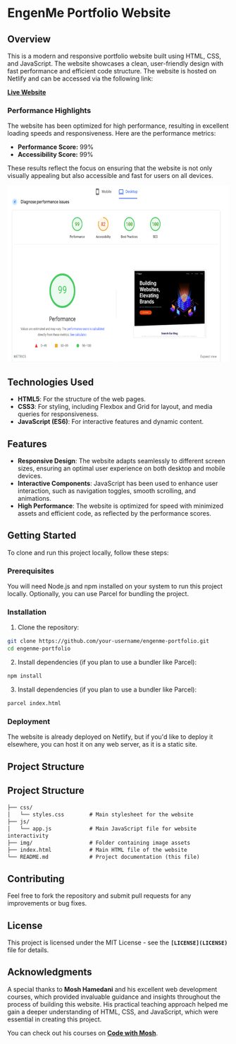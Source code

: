 # EngenMe Portfolio Website

## Overview

This is a modern and responsive portfolio website built using HTML, CSS, and JavaScript. The website showcases a clean, user-friendly design with fast performance and efficient code structure. The website is hosted on Netlify and can be accessed via the following link:

**[Live Website](https://main--engenme.netlify.app/)**

### Performance Highlights

The website has been optimized for high performance, resulting in excellent loading speeds and responsiveness. Here are the performance metrics:

- **Performance Score:** 99%
- **Accessibility Score:** 99%

These results reflect the focus on ensuring that the website is not only visually appealing but also accessible and fast for users on all devices.

<div>
  <img src="/images/WebsitePreformance.png" alt="Performance Score" width="700" height="400" style="display: inline-block;"/>
</div>

## Technologies Used

- **HTML5**: For the structure of the web pages.
- **CSS3**: For styling, including Flexbox and Grid for layout, and media queries for responsiveness.
- **JavaScript (ES6)**: For interactive features and dynamic content.

## Features

- **Responsive Design**: The website adapts seamlessly to different screen sizes, ensuring an optimal user experience on both desktop and mobile devices.
- **Interactive Components**: JavaScript has been used to enhance user interaction, such as navigation toggles, smooth scrolling, and animations.
- **High Performance**: The website is optimized for speed with minimized assets and efficient code, as reflected by the performance scores.

## Getting Started

To clone and run this project locally, follow these steps:

### Prerequisites

You will need Node.js and npm installed on your system to run this project locally. Optionally, you can use Parcel for bundling the project.

### Installation

1. Clone the repository:

```bash
git clone https://github.com/your-username/engenme-portfolio.git
cd engenme-portfolio
```

2. Install dependencies (if you plan to use a bundler like Parcel):

```bash
npm install
```

3. Install dependencies (if you plan to use a bundler like Parcel):

```bash
parcel index.html
```

### Deployment

The website is already deployed on Netlify, but if you'd like to deploy it elsewhere, you can host it on any web server, as it is a static site.

## Project Structure

## Project Structure

```plaintext
├── css/
│   └── styles.css        # Main stylesheet for the website
├── js/
│   └── app.js            # Main JavaScript file for website interactivity
├── img/                  # Folder containing image assets
├── index.html            # Main HTML file of the website
└── README.md             # Project documentation (this file)
```

## Contributing

Feel free to fork the repository and submit pull requests for any improvements or bug fixes.

## License

This project is licensed under the MIT License - see the **`[LICENSE](LICENSE)`** file for details.

## Acknowledgments

A special thanks to **Mosh Hamedani** and his excellent web development courses, which provided invaluable guidance and insights throughout the process of building this website. His practical teaching approach helped me gain a deeper understanding of HTML, CSS, and JavaScript, which were essential in creating this project.

You can check out his courses on **[Code with Mosh](https://codewithmosh.com/)**.
